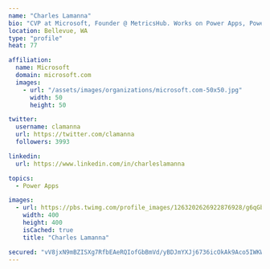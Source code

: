 ```yaml
---
name: "Charles Lamanna"
bio: "CVP at Microsoft, Founder @ MetricsHub. Works on Power Apps, Power Automate, Power Virtual Agent, Common Data Service and Dynamics 365."
location: Bellevue, WA
type: "profile"
heat: 77

affiliation:
  name: Microsoft
  domain: microsoft.com
  images:
    - url: "/assets/images/organizations/microsoft.com-50x50.jpg"
      width: 50
      height: 50

twitter:
  username: clamanna
  url: https://twitter.com/clamanna
  followers: 3993

linkedin:
  url: https://www.linkedin.com/in/charleslamanna

topics:
  - Power Apps

images:
  - url: https://pbs.twimg.com/profile_images/1263202626922876928/g6qGbHZ-_400x400.jpg
    width: 400
    height: 400
    isCached: true
    title: "Charles Lamanna"

secured: "vV8jxN9mBZISXg7RfbEAeRQIofGbBmVd/yBDJmYXJj6736icOkAk9Aco5IWKW2uCzsNxiVSeDRuxZpog20yTGwgWlrrt8S2NZ+cHfUjvxR3B+LuzKYkZTHu2i84hDDFdyEMiTH/1uvSuS6amCHtZZ0XUEl2X6QJsRUQblfHY7qI3q18MZ+s9g79sZwVXJtz4qjB+fsv79Up6+7+yhvxfykP/THZdpuAuFhJHvZcNNx8keWbWTEa/3xOfEEs3j/GpsTeCnHiNmJul2ayPHihwRDcIQtLfx3ZDTk7u6CuhczBl28qHrVQGHQit51swDf8v4xEgq9Vjb4QsavoeV1aU37oxomsdIEk0hkqzkGuke/o9owdN1X2EFLZJuaUd8rz55zcrP8U7wLxyYCqSGOqPeHdPYVh6bIm9VK8gIf88rzo=;xJFu6R1oT0947Wg/CU4IZQ=="
---
```


